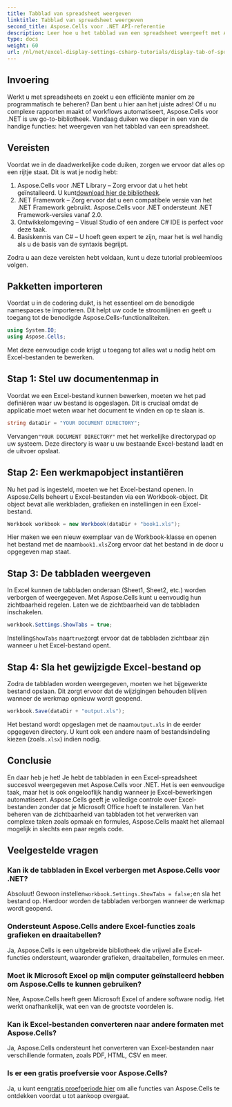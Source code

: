 ```yaml
---
title: Tabblad van spreadsheet weergeven
linktitle: Tabblad van spreadsheet weergeven
second_title: Aspose.Cells voor .NET API-referentie
description: Leer hoe u het tabblad van een spreadsheet weergeeft met Aspose.Cells voor .NET in deze stapsgewijze handleiding. Word Excel-automatisering met gemak de baas in C#.
type: docs
weight: 60
url: /nl/net/excel-display-settings-csharp-tutorials/display-tab-of-spreadsheet/
---
```

## Invoering

Werkt u met spreadsheets en zoekt u een efficiënte manier om ze programmatisch te beheren? Dan bent u hier aan het juiste adres! Of u nu complexe rapporten maakt of workflows automatiseert, Aspose.Cells voor .NET is uw go-to-bibliotheek. Vandaag duiken we dieper in een van de handige functies: het weergeven van het tabblad van een spreadsheet.

## Vereisten

Voordat we in de daadwerkelijke code duiken, zorgen we ervoor dat alles op een rijtje staat. Dit is wat je nodig hebt:

1. Aspose.Cells voor .NET Library – Zorg ervoor dat u het hebt geïnstalleerd. U kunt[download hier de bibliotheek](https://releases.aspose.com/cells/net/).
2. .NET Framework – Zorg ervoor dat u een compatibele versie van het .NET Framework gebruikt. Aspose.Cells voor .NET ondersteunt .NET Framework-versies vanaf 2.0.
3. Ontwikkelomgeving – Visual Studio of een andere C# IDE is perfect voor deze taak.
4. Basiskennis van C# – U hoeft geen expert te zijn, maar het is wel handig als u de basis van de syntaxis begrijpt.

Zodra u aan deze vereisten hebt voldaan, kunt u deze tutorial probleemloos volgen.

## Pakketten importeren

Voordat u in de codering duikt, is het essentieel om de benodigde namespaces te importeren. Dit helpt uw code te stroomlijnen en geeft u toegang tot de benodigde Aspose.Cells-functionaliteiten.

```csharp
using System.IO;
using Aspose.Cells;
```

Met deze eenvoudige code krijgt u toegang tot alles wat u nodig hebt om Excel-bestanden te bewerken.

## Stap 1: Stel uw documentenmap in

Voordat we een Excel-bestand kunnen bewerken, moeten we het pad definiëren waar uw bestand is opgeslagen. Dit is cruciaal omdat de applicatie moet weten waar het document te vinden en op te slaan is.

```csharp
string dataDir = "YOUR DOCUMENT DIRECTORY";
```

 Vervangen`"YOUR DOCUMENT DIRECTORY"` met het werkelijke directorypad op uw systeem. Deze directory is waar u uw bestaande Excel-bestand laadt en de uitvoer opslaat.

## Stap 2: Een werkmapobject instantiëren

Nu het pad is ingesteld, moeten we het Excel-bestand openen. In Aspose.Cells beheert u Excel-bestanden via een Workbook-object. Dit object bevat alle werkbladen, grafieken en instellingen in een Excel-bestand.

```csharp
Workbook workbook = new Workbook(dataDir + "book1.xls");
```

 Hier maken we een nieuw exemplaar van de Workbook-klasse en openen het bestand met de naam`book1.xls`Zorg ervoor dat het bestand in de door u opgegeven map staat.

## Stap 3: De tabbladen weergeven

In Excel kunnen de tabbladen onderaan (Sheet1, Sheet2, etc.) worden verborgen of weergegeven. Met Aspose.Cells kunt u eenvoudig hun zichtbaarheid regelen. Laten we de zichtbaarheid van de tabbladen inschakelen.

```csharp
workbook.Settings.ShowTabs = true;
```

 Instelling`ShowTabs` naar`true`zorgt ervoor dat de tabbladen zichtbaar zijn wanneer u het Excel-bestand opent.

## Stap 4: Sla het gewijzigde Excel-bestand op

Zodra de tabbladen worden weergegeven, moeten we het bijgewerkte bestand opslaan. Dit zorgt ervoor dat de wijzigingen behouden blijven wanneer de werkmap opnieuw wordt geopend.

```csharp
workbook.Save(dataDir + "output.xls");
```

 Het bestand wordt opgeslagen met de naam`output.xls` in de eerder opgegeven directory. U kunt ook een andere naam of bestandsindeling kiezen (zoals`.xlsx`) indien nodig.

## Conclusie

En daar heb je het! Je hebt de tabbladen in een Excel-spreadsheet succesvol weergegeven met Aspose.Cells voor .NET. Het is een eenvoudige taak, maar het is ook ongelooflijk handig wanneer je Excel-bewerkingen automatiseert. Aspose.Cells geeft je volledige controle over Excel-bestanden zonder dat je Microsoft Office hoeft te installeren. Van het beheren van de zichtbaarheid van tabbladen tot het verwerken van complexe taken zoals opmaak en formules, Aspose.Cells maakt het allemaal mogelijk in slechts een paar regels code.

## Veelgestelde vragen

### Kan ik de tabbladen in Excel verbergen met Aspose.Cells voor .NET?
 Absoluut! Gewoon instellen`workbook.Settings.ShowTabs = false;`en sla het bestand op. Hierdoor worden de tabbladen verborgen wanneer de werkmap wordt geopend.

### Ondersteunt Aspose.Cells andere Excel-functies zoals grafieken en draaitabellen?
Ja, Aspose.Cells is een uitgebreide bibliotheek die vrijwel alle Excel-functies ondersteunt, waaronder grafieken, draaitabellen, formules en meer.

### Moet ik Microsoft Excel op mijn computer geïnstalleerd hebben om Aspose.Cells te kunnen gebruiken?
Nee, Aspose.Cells heeft geen Microsoft Excel of andere software nodig. Het werkt onafhankelijk, wat een van de grootste voordelen is.

### Kan ik Excel-bestanden converteren naar andere formaten met Aspose.Cells?
Ja, Aspose.Cells ondersteunt het converteren van Excel-bestanden naar verschillende formaten, zoals PDF, HTML, CSV en meer.

### Is er een gratis proefversie voor Aspose.Cells?
 Ja, u kunt een[gratis proefperiode hier](https://releases.aspose.com/) om alle functies van Aspose.Cells te ontdekken voordat u tot aankoop overgaat.